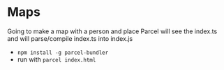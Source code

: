 # Maps

Going to make a map with a person and place
Parcel will see the index.ts and will parse/compile index.ts into index.js

- `npm install -g parcel-bundler`
- run with `parcel index.html`
